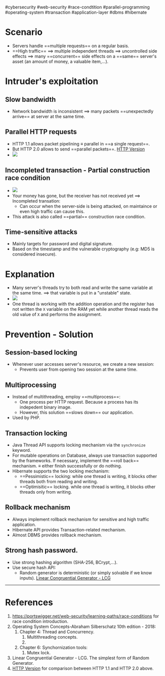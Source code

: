 #cybersecurity  #web-security #race-condtition #parallel-programming  #operating-system #transaction #application-layer #dbms  #hibernate  
# Scenario
- Servers handle ==multiple requests== on a regular basis.
- ==High traffic== $\implies$ multiple independent threads $\implies$ uncontrolled side effects $\implies$ many ==concurrent== side effects on a ==same== server's asset (an amount of money, a valuable item,...).
# Intruder's exploitation

## Slow bandwidth
- Network bandwidth is inconsistent $\implies$ many packets ==unexpectedly arrive== at server at the same time. 

## Parallel HTTP requests
- HTTP 1.1 allows packet pipelining $\equiv$ parallel in ==a single request==.
- But HTTP 2.0 allows to send ==parallel packets==. [HTTP Version](HTTP%20Version.md)
- ![](Pasted%20image%2020240816103629.png)

## Incompleted transaction - Partial construction race condition
- ![](Pasted%20image%2020240820163141.png)
- Your money has gone, but the receiver has not received yet $\implies$ Incompleted transation:
	- Can occur when the server-side is being attacked, on maintaince or even high traffic can cause this.
- This attack is also called ==partial== construction race condition.
## Time-sensitive attacks
- Mainly targets for password and digital signature.
- Based on the timestamp and the vulnerable cryptography (e.g: MD5 is considered insecure).
# Explanation
- Many server's threads try to both read and write the same variable at the same time. $\implies$ that variable is put in a "unstable" state.
- ![](Pasted%20image%2020240816104223.png)
- One thread is working with the addition operation and the register has not written the `X` variable on the RAM yet while another thread reads the old value of `X` and performs the assignment.
# Prevention - Solution
## Session-based locking
- Whenever user accesses server's resource, we create a new session:
	- Prevents user from opening two session at the same time.
## Multiprocessing
- Instead of multithreading, employ ==multiprocess==:
	- One process per HTTP request. Because a process has its indepedent binary image.
	- However, this solution ==slows down== our application.
- Used by PHP.
## Transaction locking
- Java Thread API supports locking mechanism via the `synchronize` keyword.
- For mutable operations on Database, always use transaction supported by the frameworks. If necessary, implement the ==roll back== mechanism. $\equiv$ either finish successfully or do nothing.
- Hibernate supports the two locking mechanism:
	- ==Pessimistic== locking: while one thread is writing, it blocks other threads both from reading and writing.
	- ==Optimisitic== locking. while one thread is writing, it blocks other threads only from writing.
## Rollback mechanism
- Always implement rollback mechanism for sensitive and high traffic application.
- Hibernate API provides Transaction-related mechanism.
- Almost DBMS provides rollback mechanism.
## Strong hash password.
- Use strong hashing algorithm (SHA-256, BCrypt,...).
- Use secure hash API:
	- Random generator is deterministic (or simply solvable if we know inputs). [Linear Congruential Generator - LCG](Linear%20Congruential%20Generator%20-%20LCG.md)
--- 
# References
1. https://portswigger.net/web-security/learning-paths/race-conditions for race condition introduction.
2. Operating System Concepts-Abraham Silberschatz 10th edition - 2018:
	1. Chapter 4: Thread and Concurrency.
		1. Multithreading concepts.
		2. 
	2. Chapter 6: Synchornization tools:
		1. Mutex lock.
3. Linear Congruential Generator - LCG. The simplest form of Random Generator.
4. [HTTP Version](HTTP%20Version.md) for comparison between HTTP 1.1 and HTTP 2.0 above.